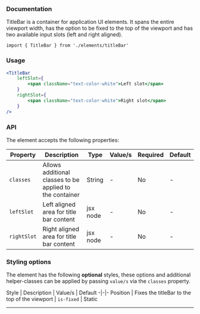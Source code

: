 ### Documentation

TitleBar is a container for application UI elements. It spans the entire viewport width, has the option to be fixed to the top of the viewport and has two available input slots (left and right aligned).

`import { TitleBar } from './elements/titleBar'`

### Usage

```jsx
<TitleBar
	leftSlot={
		<span className="text-color-white">Left slot</span>
	}
	rightSlot={
		<span className="text-color-white">Right slot</span>
	}
/>
```

### API

The element accepts the following properties:

Property | Description | Type | Value/s | Required | Default
-|-|-|-|-|-
`classes` | Allows additional classes to be applied to the container | String | - | No | -
`leftSlot` | Left aligned area for title bar content | jsx node | - | No | -
`rightSlot` | Right aligned area for title bar content | jsx node | - | No | -

### Styling options

The element has the following **optional** styles, these options and additional helper-classes can be applied by passing `value/s` via the `classes` property.

Style | Description | Value/s | Default
-|-|-
Position | Fixes the titleBar to the top of the viewport | `is-fixed` | Static

---